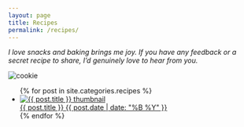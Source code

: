 ```yaml
---
layout: page
title: Recipes
permalink: /recipes/
---
```


_I love snacks and baking brings me joy. If you have any feedback or a secret recipe to share, I’d genuinely love to hear from you._

![cookie](images/cookie.jpeg)

<ul class="recipe-list">
{% for post in site.categories.recipes %}
  <li class="recipe-item">
    <a href="{{ post.url }}">
      <img src="{{ post.thumbnail }}" alt="{{ post.title }} thumbnail" class="recipe-thumb">
      <div class="recipe-info">
        <span class="recipe-title">{{ post.title }}</span>
        <span class="recipe-date">{{ post.date | date: "%B %Y" }}</span>
      </div>
    </a>
  </li>
{% endfor %}
</ul>
